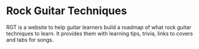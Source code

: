# Rock Guitar Techniques
 RGT is a website to help guitar learners build a roadmap of what rock guitar techniques to learn. It provides them with learning tips, trivia, links to covers and tabs for songs.
